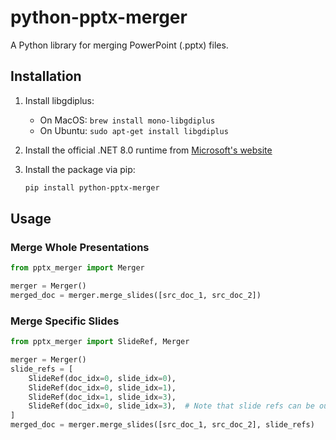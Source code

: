 # python-pptx-merger

A Python library for merging PowerPoint (.pptx) files.

## Installation

1. Install libgdiplus:
   - On MacOS: `brew install mono-libgdiplus`
   - On Ubuntu: `sudo apt-get install libgdiplus`

2. Install the official .NET 8.0 runtime from [Microsoft's website](https://dotnet.microsoft.com/download/dotnet/8.0)

3. Install the package via pip:
   ```bash
   pip install python-pptx-merger
   ```

## Usage

### Merge Whole Presentations

```python
from pptx_merger import Merger

merger = Merger()
merged_doc = merger.merge_slides([src_doc_1, src_doc_2])
```

### Merge Specific Slides

```python
from pptx_merger import SlideRef, Merger

merger = Merger()
slide_refs = [
    SlideRef(doc_idx=0, slide_idx=0),
    SlideRef(doc_idx=0, slide_idx=1),
    SlideRef(doc_idx=1, slide_idx=3),
    SlideRef(doc_idx=0, slide_idx=3),  # Note that slide refs can be out of order
]
merged_doc = merger.merge_slides([src_doc_1, src_doc_2], slide_refs)
```
